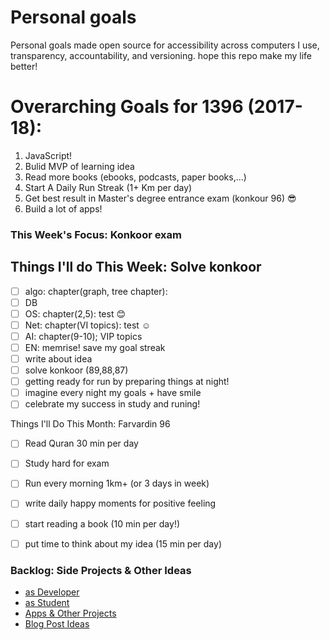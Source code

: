 # Personal goals
Personal goals made open source for accessibility across computers I use, transparency, accountability, and versioning. hope this repo make my life better!

# Overarching Goals for 1396 (2017-18):

1. JavaScript!
2. ‌Bulid MVP of learning idea
3. Read more books (ebooks, podcasts, paper books,...)
4. Start A Daily Run Streak (1+ Km per day)
5. Get best result in Master's degree entrance exam  (konkour 96) 😎
6. Build a lot of apps!

### This Week's Focus:  **Konkoor exam**
## Things I'll do This Week: Solve konkoor
 
- [ ] algo: chapter(graph, tree chapter): 
- [ ] DB
- [ ] OS: chapter(2,5): test 😊
- [ ] Net: chapter(VI topics): test ☺️
- [ ] AI: chapter(9-10); VIP topics  
- [ ] EN: memrise! save my goal streak 
- [ ] write about idea
- [ ] solve konkoor (89,88,87)
- [ ] getting ready for run by preparing things at night!
- [ ] imagine every night my goals + have smile
- [ ] celebrate my success in study and runing!

Things I'll Do This Month: Farvardin 96

- [ ] Read Quran 30 min per day
- [ ] Study hard for exam
- [ ] Run every morning 1km+ (or 3 days in week)
- [ ] write daily happy moments for positive feeling
- [ ] start reading a book (10 min per day!)
- [ ] put time to think about my idea (15 min per day)


### Backlog: Side Projects & Other Ideas
- [as Developer](https://github.com/mmdsharifi/personal-goals/blob/master/asDveloper.md)
- [as Student](https://github.com/mmdsharifi/personal-goals/blob/master/asStudent.md)
- [Apps & Other Projects](https://github.com/mmdsharifi/personal-goals/blob/master/ideas-and-misc/app-ideas.md)
- [Blog Post Ideas](https://github.com/mmdsharifi/personal-goals/blob/master/ideas-and-misc/blog-ideas.md)

